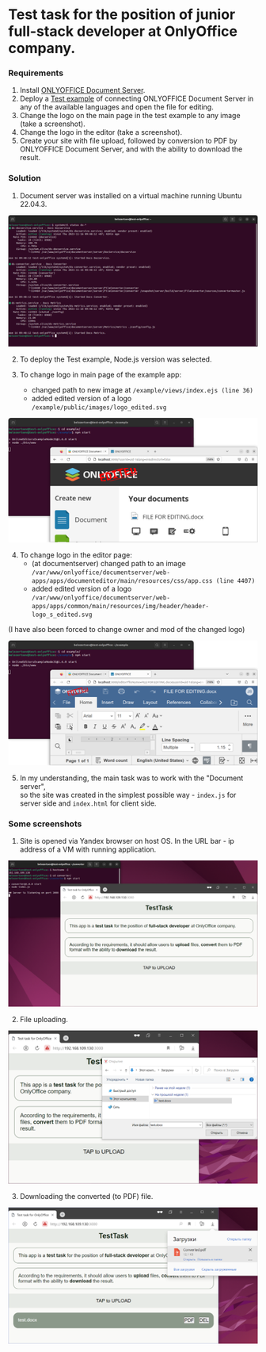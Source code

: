# Test task for the position of junior full-stack developer at OnlyOffice company.
### Requirements
1. Install [ONLYOFFICE Document Server](https://helpcenter.onlyoffice.com/installation/docs-index.aspx).
2. Deploy a [Test example](https://api.onlyoffice.com/editors/demopreview) of connecting ONLYOFFICE Document Server in any of the available languages and open the file for editing.
3. Change the logo on the main page in the test example to any image (take a screenshot).
4. Change the logo in the editor (take a screenshot).
5. Create your site with file upload, followed by conversion to PDF by ONLYOFFICE Document Server, and with the ability to download the result.

### Solution
1. Document server was installed on a virtual machine running Ubuntu 22.04.3.

![1.png](https://raw.githubusercontent.com/belozertsev/test-OnlyOffice/main/img/1.png)

2. To deploy the Test example, Node.js version was selected.

3. To change logo in main page of the example app:
	- changed path to new image at `/example/views/index.ejs (line 36)`
	- added edited version of a logo `/example/public/images/logo_edited.svg`

![2.png](https://raw.githubusercontent.com/belozertsev/test-OnlyOffice/main/img/2.png)

4. To change logo in the editor page:
	- (at documentserver) changed path to an image </br> `/var/www/onlyoffice/documentserver/web-apps/apps/documenteditor/main/resources/css/app.css (line 4407)`
	- added edited version of a logo </br> `/var/www/onlyoffice/documentserver/web-apps/apps/common/main/resources/img/header/header-logo_s_edited.svg`

(I have also been forced to change owner and mod of the changed logo)

![3.png](https://raw.githubusercontent.com/belozertsev/test-OnlyOffice/main/img/3.png)

5. In my understanding, the main task was to work with the "Document server", </br> so the site was created in the simplest possible way - `index.js` for server side and `index.html` for client side.

### Some screenshots
1. Site is opened via Yandex browser on host OS. In the URL bar - ip address of a VM with running application.

![4.png](https://raw.githubusercontent.com/belozertsev/test-OnlyOffice/main/img/4.png)

2. File uploading.

![5.png](https://raw.githubusercontent.com/belozertsev/test-OnlyOffice/main/img/5.png)

3. Downloading the converted (to PDF) file.

![6.png](https://raw.githubusercontent.com/belozertsev/test-OnlyOffice/main/img/6.png)

